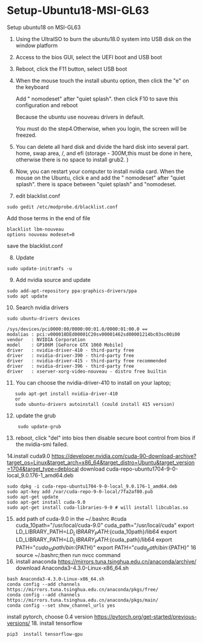 # Setup-Ubuntu18-MSI-GL63
Setup ubuntu18 on MSI-GL63
1. Using the UltraISO to burn the ubuntu18.0 system into USB disk on the window platform

2. Access to the bios GUI, select the UEFI boot and USB boot

3. Reboot, click the F11 button, select USB boot

4. When the mouse touch the install ubuntu option, then click the "e" on the keyboard
   
   Add " nomodeset" after "quiet splash". then click F10 to save this configuration and reboot
   
   Because the ubuntu use nouveau drivers  in default.
  
   You must do the step4.Otherwise, when you login, the screen will be freezed.
5. You can delete all hard disk and divide the hard disk into several part. home, swap area, /, and efi (storage - 300M,this must be done in here, otherwise there is no space to install grub2. )

6. Now, you can restart your computer to install nvidia card. When the mouse on the Ubuntu, click e and add the " nomodeset" after "quiet splash". there is space between "quiet splash" and "nomodeset.
7. edit blacklist.conf
```
sudo gedit /etc/modprobe.d/blacklist.conf
```
Add those terms in the end of file
```blacklist nouveau
blacklist lbm-nouveau
options nouveau modeset=0
```
save the blacklist.conf

8. Update  
```
sudo update-initramfs -u
```
9. Add nvidia source and update
  ```
  sudo add-apt-repository ppa:graphics-drivers/ppa
  sudo apt update
  ```
10. Search nvidia drivers
```
sudo ubuntu-drivers devices
```
```
/sys/devices/pci0000:00/0000:00:01.0/0000:01:00.0 ==
modalias : pci:v000010DEd00001C20sv00001462sd00001214bc03sc00i00
vendor   : NVIDIA Corporation
model    : GP106M [GeForce GTX 1060 Mobile]
driver   : nvidia-driver-410 - third-party free
driver   : nvidia-driver-390 - third-party free
driver   : nvidia-driver-415 - third-party free recommended
driver   : nvidia-driver-396 - third-party free
driver   : xserver-xorg-video-nouveau - distro free builtin
```
11. You can choose the nvidia-driver-410 to install on your laptop; 
```
   sudo apt-get install nvidia-driver-410
   or 
   sudo ubuntu-drivers autoinstall (could install 415 version)
```
12. update the grub
```
    sudo update-grub
```
13. reboot, click "del" into bios then disable secure boot control from bios if the nvidia-smi failed.

14.install cuda9.0
https://developer.nvidia.com/cuda-90-download-archive?target_os=Linux&target_arch=x86_64&target_distro=Ubuntu&target_version=1704&target_type=deblocal
download cuda-repo-ubuntu1704-9-0-local_9.0.176-1_amd64.deb
```
sudo dpkg -i cuda-repo-ubuntu1704-9-0-local_9.0.176-1_amd64.deb
sudo apt-key add /var/cuda-repo-9-0-local/7fa2af80.pub
sudo apt-get update
sudo apt-get install cuda-9.0
sudo apt-get install cuda-libraries-9-0 # will install libcublas.so
```
15. add path of cuda-9.0 in the ~/.bashrc
#cuda
cuda_10path="/usr/local/cuda-9.0"
cuda_path="/usr/local/cuda"
export LD_LIBRARY_PATH=${LD_LIBRARY_PATH}:${cuda_10path}/lib64
export LD_LIBRARY_PATH=${LD_LIBRARY_PATH}:${cuda_path}/lib64
export PATH="${cuda_10path}/bin:${PATH}"
export PATH="${cuda_path}/bin:${PATH}"
16 source ~/.bashrc;then run nvcc command
17. install anaconda 
https://mirrors.tuna.tsinghua.edu.cn/anaconda/archive/
download Anaconda3-4.3.0-Linux-x86_64.sh
```
bash Anaconda3-4.3.0-Linux-x86_64.sh
conda config --add channels https://mirrors.tuna.tsinghua.edu.cn/anaconda/pkgs/free/
conda config --add channels https://mirrors.tuna.tsinghua.edu.cn/anaconda/pkgs/main/
conda config --set show_channel_urls yes
```
install pytorch, choose 0.4 version
https://pytorch.org/get-started/previous-versions/
18. install tensorflow
```
pip3  install tensorflow-gpu
```
